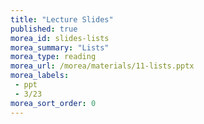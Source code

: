 ```yaml
---
title: "Lecture Slides"
published: true
morea_id: slides-lists
morea_summary: "Lists"
morea_type: reading
morea_url: /morea/materials/11-lists.pptx
morea_labels:
 - ppt
 - 3/23
morea_sort_order: 0
---
```

